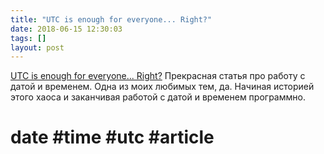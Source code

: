 ```yaml
---
title: "UTC is enough for everyone... Right?"
date: 2018-06-15 12:30:03
tags: []
layout: post
---
```


[UTC is enough for everyone... Right?](https://zachholman.com/talk/utc-is-enough-for-everyone-right) Прекрасная статья про работу с датой и временем. Одна из моих любимых тем, да. Начиная историей этого хаоса и заканчивая работой с датой и временем программно.

# date #time #utc #article
